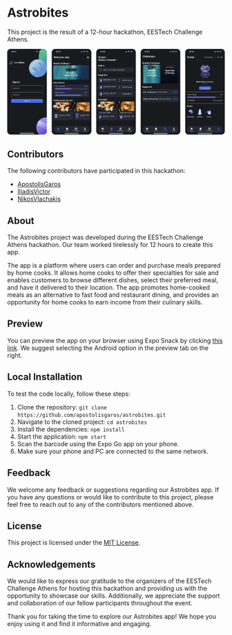 # Astrobites

This project is the result of a 12-hour hackathon, EESTech Challenge Athens.

<!-- ![Login Screen Shot][login-screenshot]
![Home Screen Shot][home-screenshot]
![Orders Screen Shot][orders-screenshot]
![Challenges Screen Shot][challenges-screenshot]
![Profile Screen Shot][profile-screenshot]

[login-screenshot]: ./public/login.png
[home-screenshot]: ./public/home.png
[orders-screenshot]: ./public/orders.png
[challenges-screenshot]: ./public/challenges.png
[profile-screenshot]: ./public/profile.png -->


[screenshots]: ./public/screenshots.png
![ScreenShot][screenshots]


## Contributors

The following contributors have participated in this hackathon:

- [ApostolisGaros](https://github.com/ApostolisGaros)
- [IliadisVictor](https://github.com/IliadisVictor)
- [NikosVlachakis](https://github.com/NikosVlachakis)

## About

The Astrobites project was developed during the EESTech Challenge Athens hackathon. Our team worked tirelessly for 12 hours to create this app.

The app is a platform where users can order and purchase meals prepared by home cooks. It allows home cooks to offer their specialties for sale and enables customers to browse different dishes, select their preferred meal, and have it delivered to their location. The app promotes home-cooked meals as an alternative to fast food and restaurant dining, and provides an opportunity for home cooks to earn income from their culinary skills.


## Preview

You can preview the app on your browser using Expo Snack by clicking [this link](https://snack.expo.dev/@apogrs/github.com-apostolisgaros-astrobites). We suggest selecting the Android option in the preview tab on the right.

## Local Installation

To test the code locally, follow these steps:

1. Clone the repository: `git clone https://github.com/apostolisgaros/astrobites.git`
2. Navigate to the cloned project: `cd astrobites`
3. Install the dependencies: `npm install`
4. Start the application: `npm start`
5. Scan the barcode using the Expo Go app on your phone.
6. Make sure your phone and PC are connected to the same network.

## Feedback

We welcome any feedback or suggestions regarding our Astrobites app. If you have any questions or would like to contribute to this project, please feel free to reach out to any of the contributors mentioned above.

## License

This project is licensed under the [MIT License](LICENSE).

## Acknowledgements

We would like to express our gratitude to the organizers of the EESTech Challenge Athens for hosting this hackathon and providing us with the opportunity to showcase our skills. Additionally, we appreciate the support and collaboration of our fellow participants throughout the event.

Thank you for taking the time to explore our Astrobites app! We hope you enjoy using it and find it informative and engaging.
